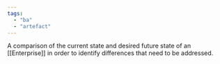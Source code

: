 ```yaml
---
tags:
  - "ba"
  - "artefact"
---
```

A comparison of the current state and desired future state of an [[Enterprise]] in order to identify differences that need to be addressed.